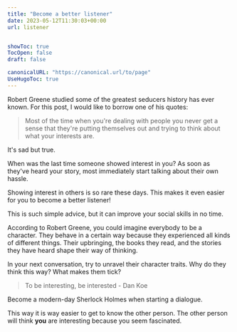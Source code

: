 ```yaml
---
title: "Become a better listener"
date: 2023-05-12T11:30:03+00:00
url: listener


showToc: true
TocOpen: false
draft: false

canonicalURL: "https://canonical.url/to/page"
UseHugoToc: true
---
```


Robert Greene studied some of the greatest seducers history has ever known. For this post, I would like to borrow one of his quotes: 

> Most of the time when you're dealing with people you never get a sense that they're putting themselves out and trying to think about what your interests are.

It's sad but true. 

When was the last time someone showed interest in you? As soon as they've heard your story, most immediately start talking about their own hassle. 

Showing interest in others is so rare these days. This makes it even easier for you to become a better listener! 

This is such simple advice, but it can improve your social skills in no time. 

According to Robert Greene, you could imagine everybody to be a character. They behave in a certain way because they experienced all kinds of different things. Their upbringing, the books they read, and the stories they have heard shape their way of thinking.

In your next conversation, try to unravel their character traits. Why do they think this way? What makes them tick?  

> To be interesting, be interested - Dan Koe

Become a modern-day Sherlock Holmes when starting a dialogue. 

This way it is way easier to get to know the other person. The other person will think **you** are interesting because you seem fascinated. 